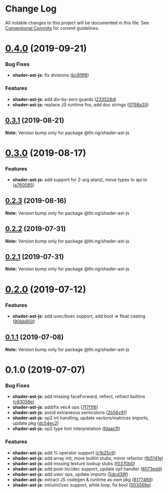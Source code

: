 # Change Log

All notable changes to this project will be documented in this file.
See [Conventional Commits](https://conventionalcommits.org) for commit guidelines.

# [0.4.0](https://github.com/thi-ng/umbrella/compare/@thi.ng/shader-ast-js@0.3.1...@thi.ng/shader-ast-js@0.4.0) (2019-09-21)


### Bug Fixes

* **shader-ast-js:** fix divisions ([bc81ff8](https://github.com/thi-ng/umbrella/commit/bc81ff8))


### Features

* **shader-ast-js:** add div-by-zero guards ([233528d](https://github.com/thi-ng/umbrella/commit/233528d))
* **shader-ast-js:** replace JS runtime fns, add doc strings ([0798a35](https://github.com/thi-ng/umbrella/commit/0798a35))





## [0.3.1](https://github.com/thi-ng/umbrella/compare/@thi.ng/shader-ast-js@0.3.0...@thi.ng/shader-ast-js@0.3.1) (2019-08-21)

**Note:** Version bump only for package @thi.ng/shader-ast-js





# [0.3.0](https://github.com/thi-ng/umbrella/compare/@thi.ng/shader-ast-js@0.2.3...@thi.ng/shader-ast-js@0.3.0) (2019-08-17)


### Features

* **shader-ast-js:** add support for 2-arg atan(), move types to api.ts ([a760085](https://github.com/thi-ng/umbrella/commit/a760085))





## [0.2.3](https://github.com/thi-ng/umbrella/compare/@thi.ng/shader-ast-js@0.2.2...@thi.ng/shader-ast-js@0.2.3) (2019-08-16)

**Note:** Version bump only for package @thi.ng/shader-ast-js





## [0.2.2](https://github.com/thi-ng/umbrella/compare/@thi.ng/shader-ast-js@0.2.1...@thi.ng/shader-ast-js@0.2.2) (2019-07-31)

**Note:** Version bump only for package @thi.ng/shader-ast-js





## [0.2.1](https://github.com/thi-ng/umbrella/compare/@thi.ng/shader-ast-js@0.2.0...@thi.ng/shader-ast-js@0.2.1) (2019-07-31)

**Note:** Version bump only for package @thi.ng/shader-ast-js





# [0.2.0](https://github.com/thi-ng/umbrella/compare/@thi.ng/shader-ast-js@0.1.1...@thi.ng/shader-ast-js@0.2.0) (2019-07-12)


### Features

* **shader-ast-js:** add uvec/bvec support, add bool => float casting ([90bb850](https://github.com/thi-ng/umbrella/commit/90bb850))





## [0.1.1](https://github.com/thi-ng/umbrella/compare/@thi.ng/shader-ast-js@0.1.0...@thi.ng/shader-ast-js@0.1.1) (2019-07-08)

**Note:** Version bump only for package @thi.ng/shader-ast-js





# 0.1.0 (2019-07-07)


### Bug Fixes

* **shader-ast-js:** add missing faceForward, reflect, refract builtins ([c63058e](https://github.com/thi-ng/umbrella/commit/c63058e))
* **shader-ast-js:** add/fix vec4 ops ([7f7f1f6](https://github.com/thi-ng/umbrella/commit/7f7f1f6))
* **shader-ast-js:** avoid extraneous semicolons ([2b56c91](https://github.com/thi-ng/umbrella/commit/2b56c91))
* **shader-ast-js:** op2 int handling, update vectors/matrices imports, update pkg ([dc54ec2](https://github.com/thi-ng/umbrella/commit/dc54ec2))
* **shader-ast-js:** op2 type hint interpretation ([fdaac1f](https://github.com/thi-ng/umbrella/commit/fdaac1f))


### Features

* **shader-ast-js:** add % operator support ([c1b25c6](https://github.com/thi-ng/umbrella/commit/c1b25c6))
* **shader-ast-js:** add array init, more builtin stubs, minor refactor ([fb5141e](https://github.com/thi-ng/umbrella/commit/fb5141e))
* **shader-ast-js:** add missing texture lookup stubs ([f0370b0](https://github.com/thi-ng/umbrella/commit/f0370b0))
* **shader-ast-js:** add post-inc/dec support, update op1 handler ([8073edd](https://github.com/thi-ng/umbrella/commit/8073edd))
* **shader-ast-js:** add uvec ops, update imports ([5dcd39f](https://github.com/thi-ng/umbrella/commit/5dcd39f))
* **shader-ast-js:** extract JS codegen & runtime as own pkg ([8177469](https://github.com/thi-ng/umbrella/commit/8177469))
* **shader-ast-js:** int/uint/ivec support, while loop, fix bool ([003069e](https://github.com/thi-ng/umbrella/commit/003069e))
